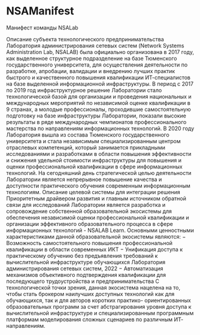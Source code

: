 # NSAManifest
Манифест команды NSALab

Описание субъекта технологического
предпринимательства
Лаборатория администрирования сетевых систем (Network
Systems Administration Lab, NSALAB) была официально
организована в 2017 году, как выделенное структурное
подразделение на базе Тюменского государственного
университета, для осуществления деятельности по разработке,
апробации, валидации и внедрению лучших практик быстрого и
качественного повышения квалификации ИТ-специалистов на базе
выделенной информационной инфраструктуры.
В период с 2017 по 2019 год инфраструктурное решение
Лаборатории стало технологической базой для организации и
проведения национальных и международных мероприятий по
независимой оценке квалификации в 9 странах, а молодые
профессионалы, проходившие самостоятельную подготовку на
базе инфраструктуры Лаборатории, показали высокие результаты
в ряде международных чемпионатов профессионального
мастерства по направлениям информационных технологий.
В 2020 году Лаборатория вышла из состава Тюменского
государственного университета и стала независимым
специализированным центром отраслевых компетенций, который
занимается прикладными исследованиями и разработками
в области повышения эффективности и снижения удельной
стоимости инфраструктуры для повышения и оценки
профессиональной квалификации в сфере информационных
технологий.
На сегодняшний день стратегической целью деятельности
Лаборатории является непрерывное повышение качества и
доступности практического обучения современным
информационным технологиям.
Описание целевой системы
для интеграции решения
Приоритетным драйвером развития и главным источником
обратной связи для исследований Лаборатории является
разработка и сопровождение собственной образовательной
экосистемы для обеспечения независимой оценки
профессиональной квалификации и организации эффективного
образовательного процесса в сфере информационных технологий -
NSALAB Learn.
Основными ценностными характеристиками данной
образовательной экосистемы являются:
− Возможность самостоятельного повышения профессиональной
квалификации в области современных ИКТ
− Унификация доступа к практическому обучению без
предъявления требований к вычислительной инфраструктуре
обучающихся
Лаборатория администрирования сетевых систем, 2022
− Автоматизация механизмов объективного подтверждения
квалификации для последующего трудоустройства и
предпринимательства
С технологической точки зрения, данная экосистема нацелена
на то, чтобы стать брокером наилучших доступных технологий как
для обучающихся, так и для авторов коротких практико-
ориентированных образовательных программ за счет
абстрагирования уровня доступа к вычислительной
инфраструктуре и специализированным программным платформам
моделирования сложных сценариев по различным ИТ-
направлениям.
